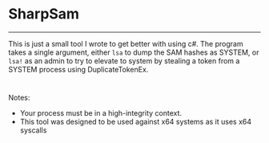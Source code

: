 # SharpSam
----------
This is just a small tool I wrote to get better with using c#.
The program takes a single argument, either `lsa` to dump the SAM hashes as SYSTEM, or `lsa!` as an admin to try to elevate to system by stealing a token from a SYSTEM process using DuplicateTokenEx.
#
Notes: 
- Your process must be in a high-integrity context.
- This tool was designed to be used against x64 systems as it uses x64 syscalls
